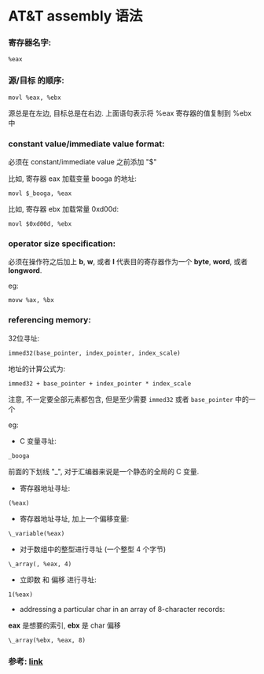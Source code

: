 
# AT&T assembly 语法


### 寄存器名字:

`%eax`


### 源/目标 的顺序:

`movl %eax, %ebx`

源总是在左边, 目标总是在右边. 上面语句表示将 %eax 寄存器的值复制到 %ebx 中


### constant value/immediate value format:

必须在 constant/immediate value 之前添加 "$"

比如, 寄存器 eax 加载变量 booga 的地址:

`movl $_booga, %eax`

比如, 寄存器 ebx 加载常量 0xd00d:

`movl $0xd00d, %ebx`


### operator size specification:

必须在操作符之后加上 **b**, **w**, 或者 **l** 代表目的寄存器作为一个 **byte**, **word**, 或者 **longword**.

eg:

`movw %ax, %bx`


### referencing memory:

32位寻址:

`immed32(base_pointer, index_pointer, index_scale)`

地址的计算公式为:

`immed32 + base_pointer + index_pointer * index_scale`

注意, 不一定要全部元素都包含, 但是至少需要 `immed32` 或者 `base_pointer` 中的一个

eg:

- C 变量寻址:

`_booga`

前面的下划线 "\_", 对于汇编器来说是一个静态的全局的 C 变量.

- 寄存器地址寻址:

`(%eax)`

- 寄存器地址寻址, 加上一个偏移变量:

`\_variable(%eax)`

- 对于数组中的整型进行寻址 (一个整型 4 个字节)

`\_array(, %eax, 4)`

- 立即数 和 偏移 进行寻址:

`1(%eax)`

- addressing a particular char in an array of 8-character records:

**eax** 是想要的索引, **ebx** 是 char 偏移

`\_array(%ebx, %eax, 8)`



### 参考: [link](http://www.delorie.com/djgpp/doc/brennan/brennan_att_inline_djgpp.html)


